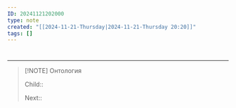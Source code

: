 ```yaml
---
ID: 20241121202000
type: note
created: "[[2024-11-21-Thursday|2024-11-21-Thursday 20:20]]"
tags: []
---
```

#  


---


> [!NOTE] Онтология
> 
> Child:: 
> 
> Next:: 
